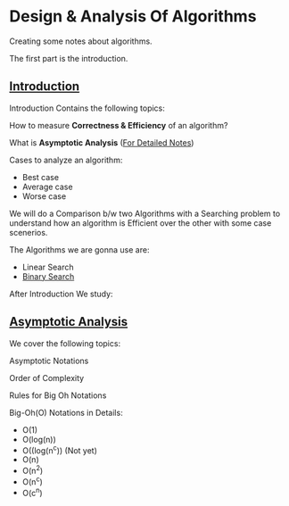 # Design & Analysis Of Algorithms
Creating some notes about algorithms.

The first part is the introduction.

## [Introduction](https://github.com/Habib0308/Design-Analysis-Of-Algorithms/blob/master/Notes/Introduction.md)

Introduction Contains the following topics:

How to measure **Correctness & Efficiency** of an algorithm?

What is **Asymptotic Analysis** ([For Detailed Notes](https://github.com/Habib0308/Design-Analysis-Of-Algorithms/blob/master/Notes/Asymptotic%20Analysis.md))

Cases to analyze an algorithm:

* Best case
* Average case
* Worse case

We will do a Comparison b/w two Algorithms with a Searching problem to understand how an algorithm is Efficient over the other with some case scenerios.

The Algorithms we are gonna use are:
* Linear Search
* [Binary Search](https://github.com/Habib0308/Design-Analysis-Of-Algorithms/blob/master/Algorithms%20in%20Python/Binary%20Search.md)

After Introduction We study:
## [Asymptotic Analysis](https://github.com/Habib0308/Design-Analysis-Of-Algorithms/blob/master/Notes/Asymptotic%20Analysis.md)
We cover the following topics:

Asymptotic Notations

Order of Complexity

Rules for Big Oh Notations

Big-Oh(O) Notations in Details:
* O(1)
* O(log(n))
* O((log(n<sup>c</sup>)) (Not yet)
* O(n)
* O(n<sup>2</sup>)
* O(n<sup>c</sup>)
* O(c<sup>n</sup>)
